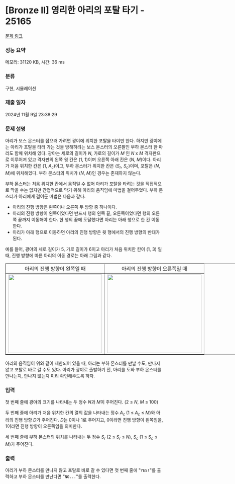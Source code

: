 # [Bronze II] 영리한 아리의 포탈 타기 - 25165 

[문제 링크](https://www.acmicpc.net/problem/25165) 

### 성능 요약

메모리: 31120 KB, 시간: 36 ms

### 분류

구현, 시뮬레이션

### 제출 일자

2024년 11월 9일 23:38:29

### 문제 설명

<p>아리가 보스 몬스터를 잡으러 가려면 광야에 위치한 포탈을 타야만 한다. 하지만 광야에는 아리가 포탈을 타러 가는 것을 방해하려는 보스 몬스터의 오른팔인 부하 몬스터 한 마리도 함께 위치해 있다. 광야는 세로의 길이가 <em>N</em>, 가로의 길이가 <em>M</em> 인 <em>N</em> x <em>M</em> 격자판으로 이루어져 있고 격자판의 왼쪽 윗 칸은 (1, 1)이며 오른쪽 아래 칸은 (<em>N</em>, <em>M</em>)이다. 아리가 처음 위치한 칸은 (1, <em>A<sub>c</sub></em>)이고, 부하 몬스터가 위치한 칸은 (<em>S<sub>r</sub></em>, <em>S<sub>c</sub></em>)이며, 포탈은 (<em>N</em>, <em>M</em>)에 위치해있다. 부하 몬스터의 위치가 (<em>N</em>, <em>M</em>)인 경우는 존재하지 않는다.</p>

<p>부하 몬스터는 처음 위치한 칸에서 움직일 수 없어 아리가 포탈을 타려는 것을 직접적으로 막을 수는 없지만 간접적으로 막기 위해 아리의 움직임에 마법을 걸어두었다. 부하 몬스터가 아리에게 걸어둔 마법은 다음과 같다.</p>

<ul>
	<li>아리의 진행 방향은 왼쪽이나 오른쪽 두 방향 중 하나이다.</li>
	<li>아리의 진행 방향이 왼쪽이었다면 반드시 행의 왼쪽 끝, 오른쪽이었다면 행의 오른쪽 끝까지 이동해야 한다. 한 행의 끝에 도달했다면 아리는 아래 행으로 한 칸 이동한다.</li>
	<li>아리가 아래 행으로 이동하면 아리의 진행 방향은 윗 행에서의 진행 방향의 반대가 된다.</li>
</ul>

<p>예를 들어, 광야의 세로 길이가 5, 가로 길이가 6이고 아리가 처음 위치한 칸이 (1, 3) 일 때, 진행 방향에 따른 아리의 이동 경로는 아래 그림과 같다.</p>

<table align="center" border="1" cellpadding="1" cellspacing="1" class="table table-bordered" style="width: 900px;">
	<tbody>
		<tr>
			<td style="text-align: center;">아리의 진행 방향이 왼쪽일 때</td>
			<td style="text-align: center;">아리의 진행 방향이 오른쪽일 때</td>
		</tr>
		<tr>
			<td style="text-align: center;"><img alt="" src="https://upload.acmicpc.net/2439b24d-fbe4-4def-b231-ce2ed5a5e6ac/" style="width: 298px; height: 250px;"></td>
			<td style="text-align: center;"><img alt="" src="https://upload.acmicpc.net/1676d0dd-0760-498c-b92f-b6c2c466297e/" style="width: 300px; height: 250px;"></td>
		</tr>
	</tbody>
</table>

<p>아리의 움직임이 위와 같이 제한되어 있을 때, 아리는 부하 몬스터를 만날 수도, 만나지 않고 포탈로 바로 갈 수도 있다. 아리가 광야로 출발하기 전, 아리를 도와 부하 몬스터를 만나는지, 만나지 않는지 미리 확인해주도록 하자.</p>

### 입력 

 <p>첫 번째 줄에 광야의 크기를 나타내는 두 정수 <em>N</em>과 <em>M</em>이 주어진다. (2 ≤ <em>N</em>, <em>M</em> ≤ 100)</p>

<p>두 번째 줄에 아리가 처음 위치한 칸의 열의 값을 나타내는 정수 <em>A<sub>c </sub></em>(1 ≤ <em>A<sub>c</sub></em> ≤ <em>M</em>)와 아리의 진행 방향 <em>D</em>가 주어진다. <em>D</em>는 0이나 1로 주어지고, 0이라면 진행 방향이 왼쪽임을, 1이라면 진행 방향이 오른쪽임을 의미한다.</p>

<p>세 번째 줄에 부하 몬스터의 위치를 나타내는 두 정수 <em>S<sub>r</sub></em> (2 ≤ <em>S<sub>r</sub></em> ≤ <em>N</em>), <em>S<sub>c</sub></em> (1 ≤ <em>S<sub>c</sub></em> ≤ <em>M</em>)가 주어진다.</p>

### 출력 

 <p>아리가 부하 몬스터를 만나지 않고 포탈로 바로 갈 수 있다면 첫 번째 줄에 "<code>YES!</code>"를 출력하고 부하 몬스터를 만난다면 "<code>NO...</code>"를 출력한다.</p>

